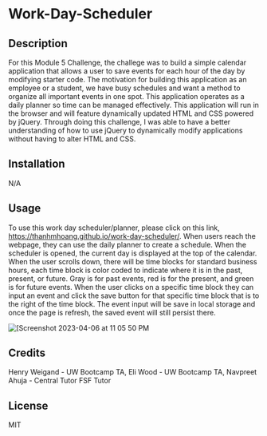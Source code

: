 # Work-Day-Scheduler

## Description

For this Module 5 Challenge, the challege was to build a simple calendar application that allows a user to save events for each hour of the day by modifying starter code. The motivation for building this application as an employee or a student, we have busy schedules and want a method to organize all important events in one spot. This application operates as a daily planner so time can be managed effectively. This application will run in the browser and will feature dynamically updated HTML and CSS powered by jQuery. Through doing this challenge, I was able to have a better understanding of how to use jQuery to dynamically modify applications without having to alter HTML and CSS. 
## Installation

N/A

## Usage

To use this work day scheduler/planner, please click on this link, https://thanhmhoang.github.io/work-day-scheduler/. When users reach the webpage, they can use the daily planner to create a schedule. When the scheduler is opened, the current day is displayed at the top of the calendar. When the user scrolls down, there will be time blocks for standard business hours, each time block is color coded to indicate where it is in the past, present, or future. Gray is for past events, red is for the present, and green is for future events. When the user clicks on a specific time block they can input an event and click the save button for that specific time block that is to the right of the time block. The event input will be save in local storage and once the page is refresh, the saved event will still persist there.

<img width="" alt="[Screenshot 2023-04-06 at 11 05 50 PM" src="https://user-images.githubusercontent.com/127359348/230551715-a7b7e940-55cb-4186-a912-6a8b43844d46.png">



## Credits

Henry Weigand - UW Bootcamp TA,
Eli Wood - UW Bootcamp TA,
Navpreet Ahuja - Central Tutor FSF Tutor

## License

MIT 
